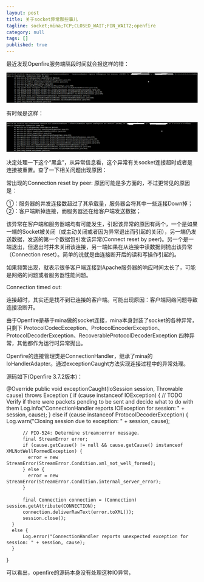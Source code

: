 ```yaml
---
layout: post
title: 关于socket异常那些事儿
tagline: socket;mina;TCP;CLOSED_WAIT;FIN_WAIT2;openfire
category: null
tags: []
published: true
---
```

最近发现Openfire服务端隔段时间就会报这样的错：

![image](/assets/post-images/2014-05-05-0309a47f-f953-4757-b58b-027552a6f390.png)

有时候是这样：

![image](/assets/post-images/2014-05-05-135c7f7c-fba6-4988-f536-bfa393f845cb.png)

决定处理一下这个“黑盒”，从异常信息看，这个异常有关socket连接超时或者是连接被重置。查了一下相关问题出现原因：

常出现的Connection reset by peer: 原因可能是多方面的，不过更常见的原因是： 

①：服务器的并发连接数超过了其承载量，服务器会将其中一些连接Down掉； 
②：客户端断掉连接，而服务器还在给客户端发送数据； 

该异常在客户端和服务器端均有可能发生，引起该异常的原因有两个，一个是如果一端的Socket被关闭（或主动关闭或者因为异常退出而引起的关闭），另一端仍发送数据，发送的第一个数据包引发该异常(Connect reset by peer)。另一个是一端退出，但退出时并未关闭该连接，另一端如果在从连接中读数据则抛出该异常（Connection reset）。简单的说就是由连接断开后的读和写操作引起的。

如果频繁出现，就表示很多客户端连接到Apache服务器的响应时间太长了，可能是网络的问题或者服务器性能问题。

Connection timed out: 

连接超时，其实还是找不到已连接的客户端。可能出现原因：客户端网络问题导致连接没断开。

由于Openfire是基于mina做的socket连接，mina本身封装了socket的各种异常，只剩下 ProtocolCodecException、ProtocolEncoderException、ProtocolDecoderException、RecoverableProtocolDecoderException 四种异常，其他都作为运行时异常抛出。

Openfire的连接管理类是ConnectionHandler，继承了mina的IoHandlerAdapter。通过exceptionCaught方法实现连接过程中的异常处理。

源码如下(Openfire 3.7.2版本)：

@Override
public void exceptionCaught(IoSession session, Throwable cause) throws Exception {
      if (cause instanceof IOException) {
          // TODO Verify if there were packets pending to be sent and decide what to do with them
          Log.info("ConnectionHandler reports IOException for session: " + session, cause);
      }
      else if (cause instanceof ProtocolDecoderException) {
          Log.warn("Closing session due to exception: " + session, cause);
          
          // PIO-524: Determine stream:error message.
          final StreamError error;
          if (cause.getCause() != null && cause.getCause() instanceof XMLNotWellFormedException) {
          	error = new StreamError(StreamError.Condition.xml_not_well_formed);
          } else {
          	error = new StreamError(StreamError.Condition.internal_server_error);
          }
          
          final Connection connection = (Connection) session.getAttribute(CONNECTION);
          connection.deliverRawText(error.toXML());
          session.close();
      }
      else {
          Log.error("ConnectionHandler reports unexpected exception for session: " + session, cause);
      }
  }

可以看出，openfire的源码本身没有处理这种IO异常，


